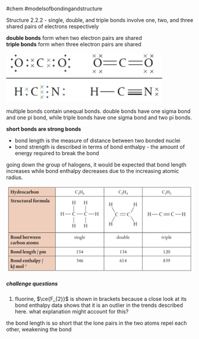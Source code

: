 #chem #modelsofbondingandstructure   
  
Structure 2.2.2 - single, double, and triple bonds involve one, two, and three shared pairs of electrons respectively  
  
**double bonds** form when two electron pairs are shared  
**triple bonds** form when three electron pairs are shared  
  
![Lewis formula double triple bond.png](Media/1%20Structure/1.2/2%20covalent/Lewis%20formula%20double%20triple%20bond.png)  
  
multiple bonds contain unequal bonds. double bonds have one sigma bond and one pi bond, while triple bonds have one sigma bond and two pi bonds.  
  
**short bonds are strong bonds**  
- bond length is the measure of distance between two bonded nuclei  
- bond strength is described in terms of bond enthalpy - the amount of energy required to break the bond  
  
going down the group of halogens, it would be expected that bond length increases while bond enthalpy decreases due to the increasing atomic radius.  
  
![comparing bond strengths.png](Media/1%20Structure/1.2/2%20covalent/comparing%20bond%20strengths.png)  
  
##### challenge questions  
1. fluorine, $\ce{F_{2}}$ is shown in brackets because a close look at its bond enthalpy data shows that it is an outlier in the trends described here. what explanation might account for this?  
  
the bond length is so short that the lone pairs in the two atoms repel each other, weakening the bond  
